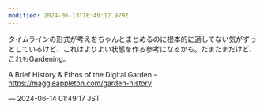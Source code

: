 ```yaml
---
modified: 2024-06-13T16:49:17.979Z
---
```


<p>タイムラインの形式が考えをちゃんとまとめるのに根本的に適してない気がずっとしているけど、これはよりよい状態を作る参考になるかも。たまたまだけど、これもGardening。</p><p>A Brief History &amp; Ethos of the Digital Garden - <a href="https://maggieappleton.com/garden-history" target="_blank" rel="nofollow noopener noreferrer" translate="no"><span class="invisible">https://</span><span class="ellipsis">maggieappleton.com/garden-hist</span><span class="invisible">ory</span></a></p>

&mdash; 2024-06-14 01:49:17 JST

<!-- Original URL: https://mastodon.social/@sakuramochi0/112610335652445060-->
